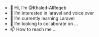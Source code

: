 - 👋 Hi, I’m @Khaled-AlReqeb
- 👀 I’m interested in laravel and voice over
- 🌱 I’m currently learning Laravel
- 💞️ I’m looking to collaborate on ...
- 📫 How to reach me ...

<!---
Khaled-AlReqeb/Khaled-AlReqeb is a ✨ special ✨ repository because its `README.md` (this file) appears on your GitHub profile.
You can click the Preview link to take a look at your changes.
--->
